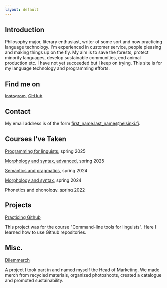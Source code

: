 ```yaml
---
layout: default
---
```


## Introduction

Philosophy major, literary enthusiast, writer of some sort and now practicing language technology. I'm experienced in customer service, people pleasing and making things up on the fly. My aim is to save the forests, protect minority languages, develop sustainable communities,  end animal production etc. I have not yet succeeded but I keep on trying. This site is for my language technology and programming efforts.

## Find me on

[Instagram](https://www.instagram.com/montte), [GitHub](https://github.com/smonitsi)

## Contact

My email address is of the form first_name.last_name@helsinki.fi. 

## Courses I've Taken

[Programming for linguists](https://studies.helsinki.fi/kurssit/opintojakso/otm-211905a1-e420-4ece-b6a5-978b56aa8851/KIK-LG208), spring 2025

[Morphology and syntax, advanced](https://studies.helsinki.fi/kurssit/opintojakso/otm-9bc53b4a-d53b-45c7-ad68-a71032b734e9/KIK-LG202), spring 2025

[Semantics and pragmatics](https://studies.helsinki.fi/kurssit/opintojakso/otm-91801cb0-1ff4-4804-8aac-b5f496abb040/KIK-LG103), spring 2024

[Morphology and syntax](https://studies.helsinki.fi/kurssit/opintojakso/otm-dd991013-1c45-4477-acd5-7ad63c093fd3/KIK-LG102), spring 2024

[Phonetics and phonology](https://studies.helsinki.fi/kurssit/opintojakso/otm-95ec052e-4687-4322-a53d-0abf4b9c303d/KIK-LG101), spring 2022

## Projects

[Practicing Github](https://github.com/smonitsi/cmdline-course)

This project was for the course "Command-line tools for linguists". Here I learned how to use Github repositories.

## Misc. 

[Dilemmerch](https://www.instagram.com/dilemmerch)

A project I took part in and named myself the Head of Marketing. We made merch from recycled materials, organized photoshoots, created a catalogue and promoted sustainability.
